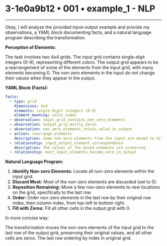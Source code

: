 # 3-1e0a9b12 • 001 • example_1 - NLP

---
Okay, I will analyze the provided input-output example and provide my observations, a YAML block documenting facts, and a natural language program describing the transformation.

**Perception of Elements:**

The task involves two 4x4 grids. The input grid contains single-digit integers (0-9), representing different colors. The output grid appears to be a rearrangement of some of the elements from the input grid, with many elements becoming 0. The non-zero elements in the input do not change their values when they appear in the output.

**YAML Block (Facts):**



```yaml
facts:
  - type: grid
    dimensions: 4x4
    elements: single-digit integers (0-9)
    element_meaning: color_codes
  - observation: input_grid_contains_non_zero_elements
  - observation: output_grid_mostly_zeros
  - observation: non_zero_elements_retain_value_in_output
  - action: rearrange_elements
    description: Some non-zero elements from the input are moved to different positions in the output grid.
  - relationship: input_output_element_correspondence
    description: The values of the moved elements are preserved.
  - relationship: most_input_elements_become_zero_in_output
```



**Natural Language Program:**

1.  **Identify Non-zero Elements:** Locate all non-zero elements within the input grid.
2.  **Discard Most:** Most of the non-zero elements are discarded (set to 0).
3. **Reposition Remaining:** Move a few non-zero elements to new locations on the grid, specifically to the last row.
4. **Order:** Order non-zero elements in the last row by their original row index, then column index, from top-left to bottom right.
5.  **Fill with Zeros:** Fill all other cells in the output grid with 0.

In more concise way:

The transformation moves the non-zero elements of the input grid to the last row of the output grid, preserving their original values, and all other cells are zeros. The last row ordering by index in original grid.

